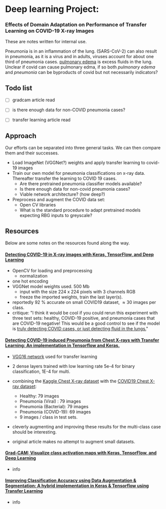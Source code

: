 # Deep learning Project:

### Effects of Domain Adaptation on Performance of Transfer Learning on COVID-19 X-ray Images

These are notes written for internal use. 

Pneumonia is in an inflammation of the lung. (SARS-CoV-2) can also result in pneumonia, as it is a virus and in adults, viruses account for about one third of pneumonia cases.  [pulmonary edema](https://en.wikipedia.org/wiki/Pulmonary_edema) is excess fluids in the lung. Unclear if covid can cause pulmonary edma, if so both *pulmonary edema* and *pneumonia* can be byproducts of covid but not necessarily indicators? 



## Todo list

- [ ] gradcam article read

- [ ] is there enough data for non-COVID pneumonia cases? 

- [ ] transfer learning article read 

  

## Approach

Our efforts can be separated into three general tasks. We can then compare them and their successes. 

* Load ImageNet (VGGNet?) weights and apply transfer learning to covid-19 images
* Train our own model for pneumonia classifications on x-ray data. Thereafter transfer the learning to COVID 19 cases.
  * Are there pretrained pneumonia classifier models available?
  * Is there enough data for non-covid pneumonia cases? 
  * Viable network architecture? (how deep?)
* Preprocess and  augment the COVID data set: 
  * Open CV libraries 
  * What is the standard procedure to adapt pretrained models expecting RBG inputs to greyscale? 



## Resources

Below are some notes on the resources found along the way. 

#### [Detecting COVID-19 in X-ray images with Keras, TensorFlow, and Deep Learning](https://www.pyimagesearch.com/2020/03/16/detecting-covid-19-in-x-ray-images-with-keras-tensorflow-and-deep-learning/)

* OpenCV for loading and preprocessing 
  * normalization
* one hot encoding 
* VGGNet model weights used. 500 Mb 
  * input with the size 224 x 224 pixels with 3 channels RGB
  * freeze the imported weights, train the last layer(s).
* reportedly 92 % accurate on small COVID19 dataset, $\approx 30$ images per class.
* critique: "I think it would be cool if you could rerun this experiment with three  test sets: healthy, COVID-19 positive, and pneumonia cases that are  COVID-19 negative! This would be a good control to see if the model is  <u>truly detecting COVID cases, or just detecting fluid in the lungs.</u>"



#### [Detecting COVID-19 induced Pneumonia from Chest X-rays with Transfer Learning: An implementation in Tensorflow and Keras.](https://towardsdatascience.com/detecting-covid-19-induced-pneumonia-from-chest-x-rays-with-transfer-learning-an-implementation-311484e6afc1)

*  [VGG16 network](https://arxiv.org/pdf/1409.1556.pdf) used for transfer learning 
* 2 dense layers trained with low learning rate 5e-4 for binary classification, 1E-4 for multi.  
* combining the [Kaggle Chest X-ray dataset](https://www.kaggle.com/paultimothymooney/chest-xray-pneumonia) with the [COVID19 Chest X-ray dataset](https://github.com/ieee8023/covid-chestxray-dataset): 
  * Healthy: 79 images
  * Pneumonia (Viral) : 79 images
  * Pneumonia (Bacterial): 79 images
  * Pneumonia (COVID-19): 69 images
  * 9 images / class in test sets.

* cleverly augmenting and improving these results for the multi-class case should be interesting. 
* original article makes no attempt to augment small datasets.

#### [Grad-CAM: Visualize class activation maps with Keras, TensorFlow, and Deep Learning](https://www.pyimagesearch.com/2020/03/09/grad-cam-visualize-class-activation-maps-with-keras-tensorflow-and-deep-learning/)

* info 



#### [Improving Classification Accuracy using Data Augmentation & Segmentation: A  hybrid implementation in Keras & Tensorflow using Transfer Learning](https://medium.com/gradientcrescent/improving-classification-accuracy-using-data-augmentation-segmentation-a-hybrid-implementation-8ec29fa97043)

* info